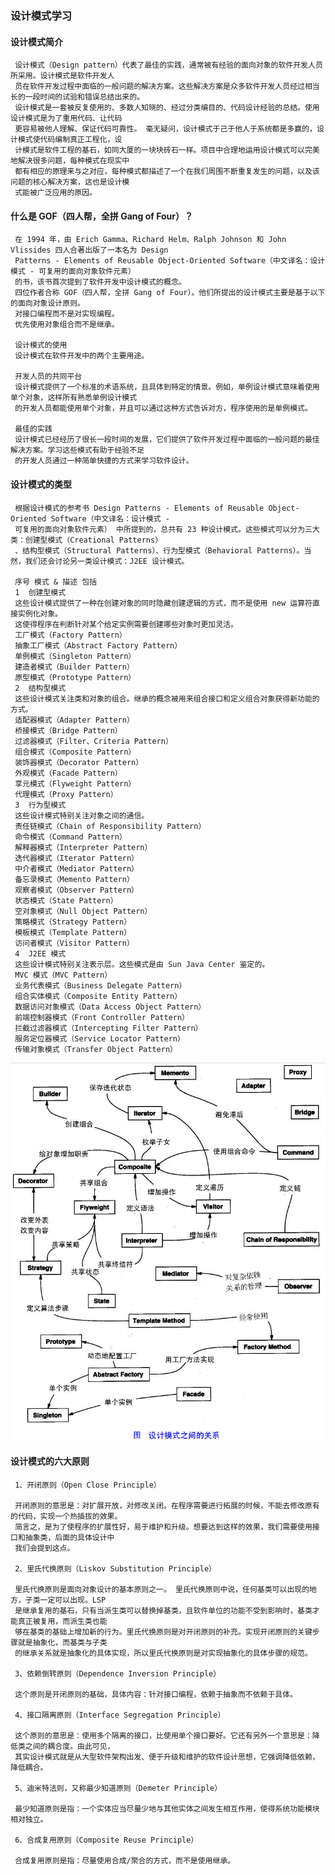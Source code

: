 ### 设计模式学习
#### 设计模式简介
     设计模式（Design pattern）代表了最佳的实践，通常被有经验的面向对象的软件开发人员所采用。设计模式是软件开发人
     员在软件开发过程中面临的一般问题的解决方案。这些解决方案是众多软件开发人员经过相当长的一段时间的试验和错误总结出来的。
     设计模式是一套被反复使用的、多数人知晓的、经过分类编目的、代码设计经验的总结。使用设计模式是为了重用代码、让代码
     更容易被他人理解、保证代码可靠性。 毫无疑问，设计模式于己于他人于系统都是多赢的，设计模式使代码编制真正工程化，设
     计模式是软件工程的基石，如同大厦的一块块砖石一样。项目中合理地运用设计模式可以完美地解决很多问题，每种模式在现实中
     都有相应的原理来与之对应，每种模式都描述了一个在我们周围不断重复发生的问题，以及该问题的核心解决方案，这也是设计模
     式能被广泛应用的原因。
#### 什么是 GOF（四人帮，全拼 Gang of Four）？
     在 1994 年，由 Erich Gamma、Richard Helm、Ralph Johnson 和 John Vlissides 四人合著出版了一本名为 Design 
     Patterns - Elements of Reusable Object-Oriented Software（中文译名：设计模式 - 可复用的面向对象软件元素） 
     的书，该书首次提到了软件开发中设计模式的概念。
     四位作者合称 GOF（四人帮，全拼 Gang of Four）。他们所提出的设计模式主要是基于以下的面向对象设计原则。
     对接口编程而不是对实现编程。
     优先使用对象组合而不是继承。     
     
     设计模式的使用
     设计模式在软件开发中的两个主要用途。
     
     开发人员的共同平台
     设计模式提供了一个标准的术语系统，且具体到特定的情景。例如，单例设计模式意味着使用单个对象，这样所有熟悉单例设计模式
     的开发人员都能使用单个对象，并且可以通过这种方式告诉对方，程序使用的是单例模式。
     
     最佳的实践
     设计模式已经经历了很长一段时间的发展，它们提供了软件开发过程中面临的一般问题的最佳解决方案。学习这些模式有助于经验不足
     的开发人员通过一种简单快捷的方式来学习软件设计。
#### 设计模式的类型
     根据设计模式的参考书 Design Patterns - Elements of Reusable Object-Oriented Software（中文译名：设计模式 - 
     可复用的面向对象软件元素） 中所提到的，总共有 23 种设计模式。这些模式可以分为三大类：创建型模式（Creational Patterns）
     、结构型模式（Structural Patterns）、行为型模式（Behavioral Patterns）。当然，我们还会讨论另一类设计模式：J2EE 设计模式。
     
     序号	模式 & 描述	包括
     1	创建型模式
     这些设计模式提供了一种在创建对象的同时隐藏创建逻辑的方式，而不是使用 new 运算符直接实例化对象。
     这使得程序在判断针对某个给定实例需要创建哪些对象时更加灵活。	
     工厂模式（Factory Pattern）
     抽象工厂模式（Abstract Factory Pattern）
     单例模式（Singleton Pattern）
     建造者模式（Builder Pattern）
     原型模式（Prototype Pattern）
     2	结构型模式
     这些设计模式关注类和对象的组合。继承的概念被用来组合接口和定义组合对象获得新功能的方式。	
     适配器模式（Adapter Pattern）
     桥接模式（Bridge Pattern）
     过滤器模式（Filter、Criteria Pattern）
     组合模式（Composite Pattern）
     装饰器模式（Decorator Pattern）
     外观模式（Facade Pattern）
     享元模式（Flyweight Pattern）
     代理模式（Proxy Pattern）
     3	行为型模式
     这些设计模式特别关注对象之间的通信。	
     责任链模式（Chain of Responsibility Pattern）
     命令模式（Command Pattern）
     解释器模式（Interpreter Pattern）
     迭代器模式（Iterator Pattern）
     中介者模式（Mediator Pattern）
     备忘录模式（Memento Pattern）
     观察者模式（Observer Pattern）
     状态模式（State Pattern）
     空对象模式（Null Object Pattern）
     策略模式（Strategy Pattern）
     模板模式（Template Pattern）
     访问者模式（Visitor Pattern）
     4	J2EE 模式
     这些设计模式特别关注表示层。这些模式是由 Sun Java Center 鉴定的。	
     MVC 模式（MVC Pattern）
     业务代表模式（Business Delegate Pattern）
     组合实体模式（Composite Entity Pattern）
     数据访问对象模式（Data Access Object Pattern）
     前端控制器模式（Front Controller Pattern）
     拦截过滤器模式（Intercepting Filter Pattern）
     服务定位器模式（Service Locator Pattern）
     传输对象模式（Transfer Object Pattern） 
![SPARK00](https://github.com/licslan/interview-ing/raw/master/DESIGNPATTERNS/the-relationship-between-design-patterns.jpg)
#### 设计模式的六大原则
     1、开闭原则（Open Close Principle）
     
     开闭原则的意思是：对扩展开放，对修改关闭。在程序需要进行拓展的时候，不能去修改原有的代码，实现一个热插拔的效果。
     简言之，是为了使程序的扩展性好，易于维护和升级。想要达到这样的效果，我们需要使用接口和抽象类，后面的具体设计中
     我们会提到这点。
     
     2、里氏代换原则（Liskov Substitution Principle）
     
     里氏代换原则是面向对象设计的基本原则之一。 里氏代换原则中说，任何基类可以出现的地方，子类一定可以出现。LSP 
     是继承复用的基石，只有当派生类可以替换掉基类，且软件单位的功能不受到影响时，基类才能真正被复用，而派生类也能
     够在基类的基础上增加新的行为。里氏代换原则是对开闭原则的补充。实现开闭原则的关键步骤就是抽象化，而基类与子类
     的继承关系就是抽象化的具体实现，所以里氏代换原则是对实现抽象化的具体步骤的规范。
     
     3、依赖倒转原则（Dependence Inversion Principle）
     
     这个原则是开闭原则的基础，具体内容：针对接口编程，依赖于抽象而不依赖于具体。
     
     4、接口隔离原则（Interface Segregation Principle）
     
     这个原则的意思是：使用多个隔离的接口，比使用单个接口要好。它还有另外一个意思是：降低类之间的耦合度。由此可见，
     其实设计模式就是从大型软件架构出发、便于升级和维护的软件设计思想，它强调降低依赖，降低耦合。
     
     5、迪米特法则，又称最少知道原则（Demeter Principle）
     
     最少知道原则是指：一个实体应当尽量少地与其他实体之间发生相互作用，使得系统功能模块相对独立。
     
     6、合成复用原则（Composite Reuse Principle）
     
     合成复用原则是指：尽量使用合成/聚合的方式，而不是使用继承。         